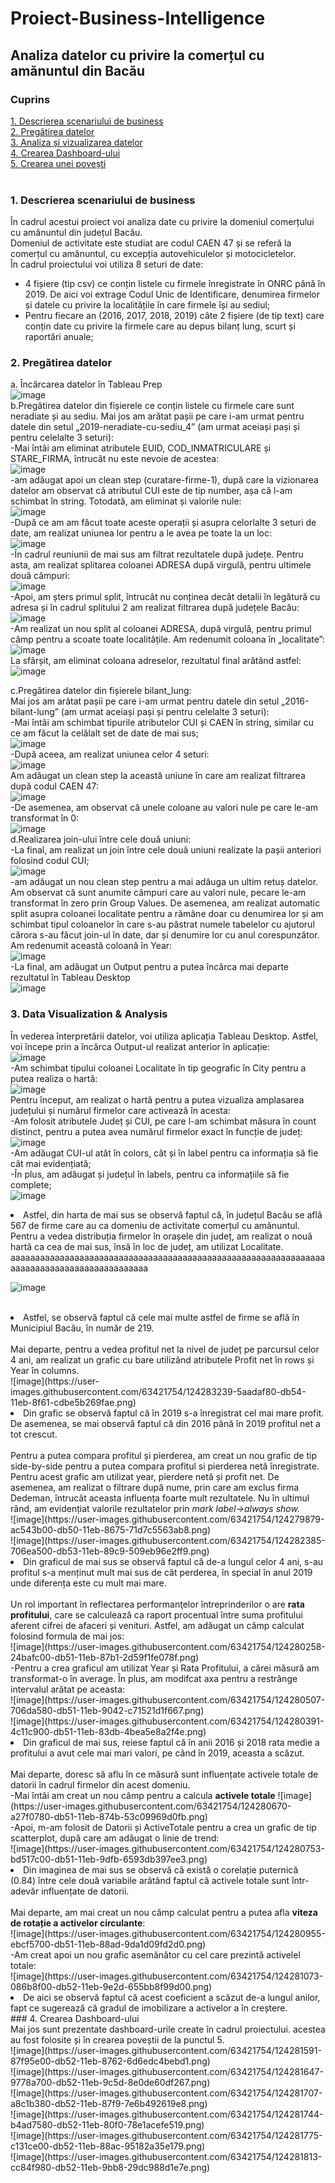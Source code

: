 # Proiect-Business-Intelligence
## Analiza datelor cu privire la comerțul cu amănuntul din Bacău
### Cuprins
[1. Descrierea scenariului de business](#heading)<br>
[2. Pregătirea datelor](#heading)<br>
[3. Analiza și vizualizarea datelor](#heading)<br>
[4. Crearea Dashboard-ului](#heading)<br>
[5. Crearea unei povești](#heading)<br><br>

### 1. Descrierea scenariului de business<br>


În cadrul acestui proiect voi analiza date cu privire la domeniul comerțului cu amănuntul din județul Bacău.<br>
Domeniul de activitate este studiat are codul CAEN 47 și se referă la comerțul cu amănuntul, cu excepția autovehiculelor și motocicletelor.<br>
În cadrul proiectului voi utiliza 8 seturi de date:
<ul>
<li>4 fișiere (tip csv) ce conțin listele cu firmele înregistrate în ONRC până în 2019. De aici voi extrage Codul Unic de Identificare, denumirea firmelor și datele cu privire la localitățile în care firmele își au sediul;</li>
<li>Pentru fiecare an (2016, 2017, 2018, 2019) câte 2 fișiere (de tip text) care conțin date cu privire la firmele care au depus bilanț lung, scurt și raportări anuale; </li>
</ul>

### 2. Pregătirea datelor

a. Încărcarea datelor în Tableau Prep <br>
![image](https://user-images.githubusercontent.com/63421754/124277848-3222b700-db4e-11eb-8dae-f0ef43ce5231.png)
<br>
b.Pregătirea datelor din fișierele ce conțin listele cu firmele care sunt neradiate și au sediu. Mai jos am arătat pașii pe care i-am urmat pentru datele din setul „2019-neradiate-cu-sediu_4” (am urmat aceiași pași și pentru celelalte 3 seturi):<br>
-Mai întâi am eliminat atributele EUID, COD_INMATRICULARE și STARE_FIRMA, întrucât nu este nevoie de acestea:<br>
![image](https://user-images.githubusercontent.com/63421754/124277936-4e265880-db4e-11eb-9c93-4cf3fb179f89.png)<br>
-am adăugat apoi un clean step (curatare-firme-1), după care la vizionarea datelor am observat că atributul CUI este de tip number, așa că l-am schimbat în string. Totodată, am eliminat și valorile nule:<br>
![image](https://user-images.githubusercontent.com/63421754/124278011-64ccaf80-db4e-11eb-8bd0-c71a8e6aa2f0.png)<br>
-După ce am am făcut toate aceste operații și asupra celorlalte 3 seturi de date, am realizat uniunea lor pentru a le avea pe toate la un loc:<br>
![image](https://user-images.githubusercontent.com/63421754/124278081-7ada7000-db4e-11eb-9476-1eae331461d7.png)<br>
-În cadrul reuniunii de mai sus am filtrat rezultatele după județe. Pentru asta, am realizat splitarea coloanei ADRESA după virgulă, pentru ultimele două câmpuri:<br>
![image](https://user-images.githubusercontent.com/63421754/124278153-947bb780-db4e-11eb-880f-9d90691cf64c.png)<br>
-Apoi, am șters primul split, întrucât nu conținea decât detalii în legătură cu adresa și în cadrul splitului 2 am realizat filtrarea după județele Bacău:<br>
![image](https://user-images.githubusercontent.com/63421754/124278209-a52c2d80-db4e-11eb-948a-3efee9e7e704.png)<br>
-Am realizat un nou split al coloanei ADRESA, după virgulă, pentru primul câmp pentru a scoate toate localitățile. Am redenumit coloana în „localitate”:
![image](https://user-images.githubusercontent.com/63421754/124278262-b7a66700-db4e-11eb-9f50-f3b05eb3c6d3.png)<br>
La sfârșit, am eliminat coloana adreselor, rezultatul final arătând astfel:<br>
![image](https://user-images.githubusercontent.com/63421754/124278314-c7be4680-db4e-11eb-9363-9a2d4d211ff5.png)<br>

c.Pregătirea datelor din fișierele bilant_lung:<br>
Mai jos am arătat pașii pe care i-am urmat pentru datele din setul „2016-bilant-lung” (am urmat aceiași pași și pentru celelalte 3 seturi):<br>
-Mai întâi am schimbat tipurile atributelor CUI și CAEN în string, similar cu ce am făcut la celălalt set de date de mai sus;<br>
![image](https://user-images.githubusercontent.com/63421754/124278567-15d34a00-db4f-11eb-8168-c78d58b48d85.png)<br>
-După aceea, am realizat uniunea celor 4 seturi:<br>
![image](https://user-images.githubusercontent.com/63421754/124278634-297eb080-db4f-11eb-893a-723887106ad7.png)<br>
Am adăugat un clean step la această uniune în care am realizat filtrarea după codul CAEN 47:<br>
![image](https://user-images.githubusercontent.com/63421754/124278678-39969000-db4f-11eb-94f5-0c6d16fb29b1.png)<br>
-De asemenea, am observat că unele coloane au valori nule pe care le-am transformat în 0:<br>
![image](https://user-images.githubusercontent.com/63421754/124278762-56cb5e80-db4f-11eb-874b-791cc23cd85f.png)<br>
d.Realizarea join-ului între cele două uniuni:<br>
-La final, am realizat un join între cele două uniuni realizate la pașii anteriori folosind codul CUI;<br>
![image](https://user-images.githubusercontent.com/63421754/124278831-6d71b580-db4f-11eb-9755-22ae10ae338d.png)<br>
-am adăugat un nou clean step pentru a mai adăuga un ultim retuș datelor. Am observat că sunt anumite câmpuri care au valori nule, pecare le-am transformat în zero prin Group Values. De asemenea, am realizat automatic split asupra coloanei localitate pentru a rămâne doar cu denumirea lor și am schimbat tipul coloanelor în care s-au păstrat numele tabelelor cu ajutorul cărora s-au făcut join-ul în date, dar și denumire lor cu anul corespunzător. Am redenumit această coloană în Year:<br>
![image](https://user-images.githubusercontent.com/63421754/124278901-837f7600-db4f-11eb-851d-c8fa3bce5bcf.png)<br>
-La final, am adăugat un Output pentru a putea încărca mai departe rezultatul în Tableau Desktop<br>
![image](https://user-images.githubusercontent.com/63421754/124278966-985c0980-db4f-11eb-8a9e-c0c884bd3ae1.png)<br>
### 3.	Data Visualization & Analysis

În vederea înterpretării datelor, voi utiliza aplicația Tableau Desktop. Astfel, voi începe prin a încărca Output-ul realizat anterior în aplicație:<br>
![image](https://user-images.githubusercontent.com/63421754/124279055-b0cc2400-db4f-11eb-95d5-0a7335ebfbf8.png)<br>
-Am schimbat tipului coloanei Localitate în tip geografic în City pentru a putea realiza o hartă:<br>
![image](https://user-images.githubusercontent.com/63421754/124279128-c9d4d500-db4f-11eb-8403-2447e2712230.png)<br>
Pentru început, am realizat o hartă pentru a putea vizualiza amplasarea județului și numărul firmelor care activează în acesta:<br>
-Am folosit atributele Județ și CUI, pe care l-am schimbat măsura în count distinct, pentru a putea avea numărul firmelor exact în funcție de județ:<br>
![image](https://user-images.githubusercontent.com/63421754/124279187-e113c280-db4f-11eb-8daa-ad547f418daf.png)<br>
-Am adăugat CUI-ul atât în colors, cât și în label pentru ca informația să fie cât mai evidențiată;<br>
-În plus, am adăugat și județul în labels, pentru ca informațiile să fie complete;<br>
![image](https://user-images.githubusercontent.com/63421754/124283061-2639f380-db54-11eb-9185-7faf3c32b90e.png)
<br>

<li>Astfel, din harta de mai sus se observă faptul că, în județul Bacău se află 567 de firme care au ca domeniu de activitate comerțul cu amănuntul.</li>
Pentru a vedea distribuția firmelor în orașele din județ, am realizat o nouă hartă ca cea de mai sus, însă în loc de județ, am utilizat Localitate.<br>
aaaaaaaaaaaaaaaaaaaaaaaaaaaaaaaaaaaaaaaaaaaaaaaaaaaaaaaaaaaaaaaaaaaaaaaaaaaaaaaaaaaaaaaaaaaa

![image](https://user-images.githubusercontent.com/63421754/124284403-a3199d00-db55-11eb-9db3-3d196343f911.png)

<br>
<li>Astfel, se observă faptul că cele mai multe astfel de firme se află în Municipiul Bacău, în număr de 219.</li>
<br>Mai departe, pentru a vedea profitul net la nivel de județ pe parcursul celor 4 ani, am realizat un grafic cu bare utilizând atributele Profit net în rows și Year în columns.
<br> 
![image](https://user-images.githubusercontent.com/63421754/124283239-5aadaf80-db54-11eb-8f61-cdbe5b269fae.png)
<br>
<li>Din grafic se observă faptul că în 2019 s-a înregistrat cel mai mare profit. De asemenea, se mai observă faptul că din 2016 până în 2019 profitul net a tot crescut.</li>
<br>Pentru a putea compara profitul și pierderea, am creat un nou grafic de tip side-by-side pentru a putea compara profitul si pierderea netă înregistrate. Pentru acest grafic am utilizat year, pierdere netă și profit net. De asemenea, am realizat o filtrare după nume, prin care am exclus firma Dedeman, întrucât aceasta influența foarte mult rezultatele. Nu în ultimul rând, am evidențiat valorile rezultatelor prin <i>mark label->always show.</i><br>
![image](https://user-images.githubusercontent.com/63421754/124279879-ac543b00-db50-11eb-8675-71d7c5563ab8.png)<br>
![image](https://user-images.githubusercontent.com/63421754/124282385-706ea500-db53-11eb-89c9-509eb96e2ff9.png)<br>
<li>Din graficul de mai sus se observă faptul că de-a lungul celor 4 ani, s-au profitul s-a menținut mult mai sus de cât perderea, în special în anul 2019 unde diferența este cu mult mai mare.</li>
<br>Un rol important în reflectarea performanţelor întreprinderilor o are <b>rata profitului</b>, care se calculează ca raport procentual între suma profitului aferent cifrei de afaceri și venituri. Astfel, am adăugat un câmp calculat folosind formula de mai jos:<br>
![image](https://user-images.githubusercontent.com/63421754/124280258-24bafc00-db51-11eb-87b1-2d59f1fe078f.png)<br>
-Pentru a crea graficul am utilizat Year și Rata Profitului, a cărei măsură am transformat-o în average. În plus, am modifcat axa pentru a restrânge intervalul arătat pe aceasta:<br>
![image](https://user-images.githubusercontent.com/63421754/124280507-706da580-db51-11eb-9042-c71521d1f667.png)<br>
![image](https://user-images.githubusercontent.com/63421754/124280391-4c11c900-db51-11eb-83db-4bea5e8a2f4e.png)<br>
<li>Din graficul de mai sus, reiese faptul că în anii 2016 și 2018 rata medie a profitului a avut cele mai mari valori, pe când în 2019, aceasta a scăzut.</li>
<br>Mai departe, doresc să aflu în ce măsură sunt influențate activele totale de datorii în cadrul firmelor din acest domeniu.<br>
-Mai întâi am creat un nou câmp pentru a calcula <b>activele totale</b>
![image](https://user-images.githubusercontent.com/63421754/124280670-a27f0780-db51-11eb-874b-53c09969d0fb.png)<br>
-Apoi, m-am folosit de Datorii și ActiveTotale pentru a crea un grafic de tip scatterplot, după care am adăugat o linie de trend:<br>
![image](https://user-images.githubusercontent.com/63421754/124280753-bd517c00-db51-11eb-9dfb-6593db397ee3.png)<br>
<li>Din imaginea de mai sus se observă că există o corelație puternică (0.84) între cele două variabile arătând faptul că activele totale sunt într-adevăr influențate de datorii.</li>
<br>Mai departe, am mai creat un nou câmp calculat pentru a putea afla <b>viteza de rotație a activelor circulante</b>:<br>
![image](https://user-images.githubusercontent.com/63421754/124280955-ebcf5700-db51-11eb-88ad-9da1d09fd2d0.png)<br>
-Am creat apoi un nou grafic asemănător cu cel care prezintă activelel totale:<br>
![image](https://user-images.githubusercontent.com/63421754/124281073-086b8f00-db52-11eb-9e2d-655bb8f99d00.png)<br>
<li>De aici se observă faptul că acest coeficient a scăzut de-a lungul anilor, fapt ce sugerează că gradul de imobilizare a activelor a în creștere.</li>
### 4. Crearea Dashboard-ului
<br> Mai jos sunt prezentate dashboard-urile create în cadrul proiectului. acestea au fost folosite și în crearea poveștii de la punctul 5.<br>
![image](https://user-images.githubusercontent.com/63421754/124281591-87f95e00-db52-11eb-8762-6d6edc4bebd1.png)
<br>
![image](https://user-images.githubusercontent.com/63421754/124281647-9778a700-db52-11eb-9c5d-8e0de60df267.png)
<br>
![image](https://user-images.githubusercontent.com/63421754/124281707-a8c1b380-db52-11eb-87f9-7e6b492619e8.png)
<br>
![image](https://user-images.githubusercontent.com/63421754/124281744-b4ad7580-db52-11eb-80f0-78e1acefe519.png)
<br>
![image](https://user-images.githubusercontent.com/63421754/124281775-c131ce00-db52-11eb-88ac-95182a35e179.png)
<br>
![image](https://user-images.githubusercontent.com/63421754/124281813-cc84f980-db52-11eb-9bb8-29dc988d1e7e.png)
<br>












 













